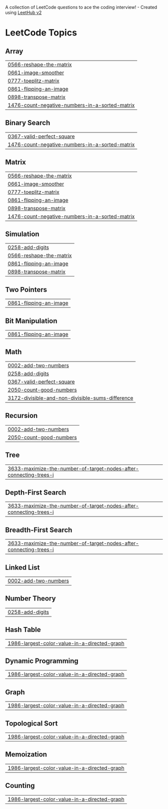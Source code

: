 A collection of LeetCode questions to ace the coding interview! - Created using [LeetHub v2](https://github.com/arunbhardwaj/LeetHub-2.0)
<!---LeetCode Topics Start-->
# LeetCode Topics
## Array
|  |
| ------- |
| [0566-reshape-the-matrix](https://github.com/Varshithanukarapu/leetcode/tree/master/0566-reshape-the-matrix) |
| [0661-image-smoother](https://github.com/Varshithanukarapu/leetcode/tree/master/0661-image-smoother) |
| [0777-toeplitz-matrix](https://github.com/Varshithanukarapu/leetcode/tree/master/0777-toeplitz-matrix) |
| [0861-flipping-an-image](https://github.com/Varshithanukarapu/leetcode/tree/master/0861-flipping-an-image) |
| [0898-transpose-matrix](https://github.com/Varshithanukarapu/leetcode/tree/master/0898-transpose-matrix) |
| [1476-count-negative-numbers-in-a-sorted-matrix](https://github.com/Varshithanukarapu/leetcode/tree/master/1476-count-negative-numbers-in-a-sorted-matrix) |
## Binary Search
|  |
| ------- |
| [0367-valid-perfect-square](https://github.com/Varshithanukarapu/leetcode/tree/master/0367-valid-perfect-square) |
| [1476-count-negative-numbers-in-a-sorted-matrix](https://github.com/Varshithanukarapu/leetcode/tree/master/1476-count-negative-numbers-in-a-sorted-matrix) |
## Matrix
|  |
| ------- |
| [0566-reshape-the-matrix](https://github.com/Varshithanukarapu/leetcode/tree/master/0566-reshape-the-matrix) |
| [0661-image-smoother](https://github.com/Varshithanukarapu/leetcode/tree/master/0661-image-smoother) |
| [0777-toeplitz-matrix](https://github.com/Varshithanukarapu/leetcode/tree/master/0777-toeplitz-matrix) |
| [0861-flipping-an-image](https://github.com/Varshithanukarapu/leetcode/tree/master/0861-flipping-an-image) |
| [0898-transpose-matrix](https://github.com/Varshithanukarapu/leetcode/tree/master/0898-transpose-matrix) |
| [1476-count-negative-numbers-in-a-sorted-matrix](https://github.com/Varshithanukarapu/leetcode/tree/master/1476-count-negative-numbers-in-a-sorted-matrix) |
## Simulation
|  |
| ------- |
| [0258-add-digits](https://github.com/Varshithanukarapu/leetcode/tree/master/0258-add-digits) |
| [0566-reshape-the-matrix](https://github.com/Varshithanukarapu/leetcode/tree/master/0566-reshape-the-matrix) |
| [0861-flipping-an-image](https://github.com/Varshithanukarapu/leetcode/tree/master/0861-flipping-an-image) |
| [0898-transpose-matrix](https://github.com/Varshithanukarapu/leetcode/tree/master/0898-transpose-matrix) |
## Two Pointers
|  |
| ------- |
| [0861-flipping-an-image](https://github.com/Varshithanukarapu/leetcode/tree/master/0861-flipping-an-image) |
## Bit Manipulation
|  |
| ------- |
| [0861-flipping-an-image](https://github.com/Varshithanukarapu/leetcode/tree/master/0861-flipping-an-image) |
## Math
|  |
| ------- |
| [0002-add-two-numbers](https://github.com/Varshithanukarapu/leetcode/tree/master/0002-add-two-numbers) |
| [0258-add-digits](https://github.com/Varshithanukarapu/leetcode/tree/master/0258-add-digits) |
| [0367-valid-perfect-square](https://github.com/Varshithanukarapu/leetcode/tree/master/0367-valid-perfect-square) |
| [2050-count-good-numbers](https://github.com/Varshithanukarapu/leetcode/tree/master/2050-count-good-numbers) |
| [3172-divisible-and-non-divisible-sums-difference](https://github.com/Varshithanukarapu/leetcode/tree/master/3172-divisible-and-non-divisible-sums-difference) |
## Recursion
|  |
| ------- |
| [0002-add-two-numbers](https://github.com/Varshithanukarapu/leetcode/tree/master/0002-add-two-numbers) |
| [2050-count-good-numbers](https://github.com/Varshithanukarapu/leetcode/tree/master/2050-count-good-numbers) |
## Tree
|  |
| ------- |
| [3633-maximize-the-number-of-target-nodes-after-connecting-trees-i](https://github.com/Varshithanukarapu/leetcode/tree/master/3633-maximize-the-number-of-target-nodes-after-connecting-trees-i) |
## Depth-First Search
|  |
| ------- |
| [3633-maximize-the-number-of-target-nodes-after-connecting-trees-i](https://github.com/Varshithanukarapu/leetcode/tree/master/3633-maximize-the-number-of-target-nodes-after-connecting-trees-i) |
## Breadth-First Search
|  |
| ------- |
| [3633-maximize-the-number-of-target-nodes-after-connecting-trees-i](https://github.com/Varshithanukarapu/leetcode/tree/master/3633-maximize-the-number-of-target-nodes-after-connecting-trees-i) |
## Linked List
|  |
| ------- |
| [0002-add-two-numbers](https://github.com/Varshithanukarapu/leetcode/tree/master/0002-add-two-numbers) |
## Number Theory
|  |
| ------- |
| [0258-add-digits](https://github.com/Varshithanukarapu/leetcode/tree/master/0258-add-digits) |
## Hash Table
|  |
| ------- |
| [1986-largest-color-value-in-a-directed-graph](https://github.com/Varshithanukarapu/leetcode/tree/master/1986-largest-color-value-in-a-directed-graph) |
## Dynamic Programming
|  |
| ------- |
| [1986-largest-color-value-in-a-directed-graph](https://github.com/Varshithanukarapu/leetcode/tree/master/1986-largest-color-value-in-a-directed-graph) |
## Graph
|  |
| ------- |
| [1986-largest-color-value-in-a-directed-graph](https://github.com/Varshithanukarapu/leetcode/tree/master/1986-largest-color-value-in-a-directed-graph) |
## Topological Sort
|  |
| ------- |
| [1986-largest-color-value-in-a-directed-graph](https://github.com/Varshithanukarapu/leetcode/tree/master/1986-largest-color-value-in-a-directed-graph) |
## Memoization
|  |
| ------- |
| [1986-largest-color-value-in-a-directed-graph](https://github.com/Varshithanukarapu/leetcode/tree/master/1986-largest-color-value-in-a-directed-graph) |
## Counting
|  |
| ------- |
| [1986-largest-color-value-in-a-directed-graph](https://github.com/Varshithanukarapu/leetcode/tree/master/1986-largest-color-value-in-a-directed-graph) |
<!---LeetCode Topics End-->